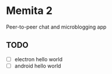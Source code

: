 # Memita 2

Peer-to-peer chat and microblogging app

## TODO

- [ ] electron hello world
- [ ] android hello world